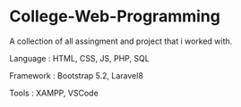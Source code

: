 # College-Web-Programming

A collection of all assingment and project that i worked with.

Language : HTML, CSS, JS, PHP, SQL

Framework : Bootstrap 5.2, Laravel8

Tools : XAMPP, VSCode
